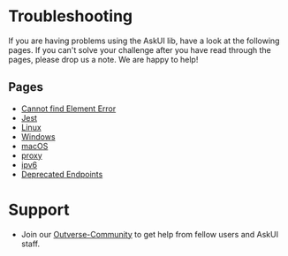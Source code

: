 # Troubleshooting

If you are having problems using the AskUI lib, have a look at the following pages. If you can't solve your
challenge after you have read through the pages, please drop us a note. We are happy to help!

## Pages
* [Cannot find Element Error](cannot_find_element_error.md)
* [Jest](jest.md)
* [Linux](linux.md)
* [Windows](windows.md)
* [macOS](mac-os.md)
* [proxy](proxy.md)
* [ipv6](ipv6.md)
* [Deprecated Endpoints](deprecated-endpoints.md)

# Support

* Join our [Outverse-Community](https://community.askui.com/forums/home) to get help from fellow users and AskUI staff.
